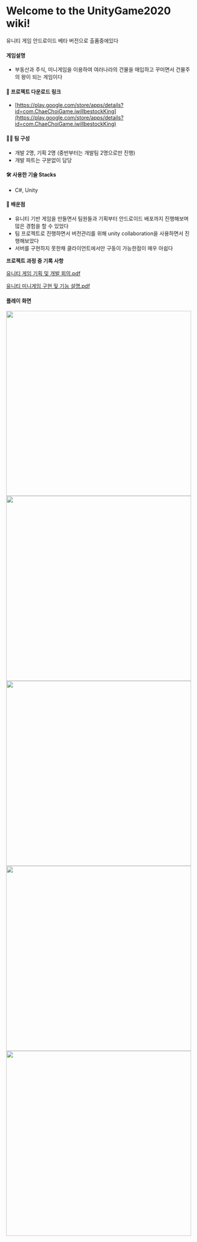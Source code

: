 # Welcome to the UnityGame2020 wiki!

유니티 게임 안드로이드 베타 버전으로 출품중에있다

#### 게임설명 
- 부동산과 주식, 미니게임을 이용하여 여러나라의 건물을 매입하고 꾸미면서 건물주의 왕이 되는 게임이다

#### 👾 프로젝트 다운로드 링크

- [https://play.google.com/store/apps/details?id=com.ChaeChoiGame.iwillbestockKing](https://play.google.com/store/apps/details?id=com.ChaeChoiGame.iwillbestockKing)

#### 🧑‍💻 팀 구성

- 개발 2명, 기획 2명 (중반부터는 개발팀 2명으로만 진행)
- 개발 파트는 구분없이 담당

#### 🛠 사용한 기술 Stacks

- C#, Unity

#### 🐢 배운점

- 유니티 기반 게임을 만들면서 팀원들과 기획부터 안드로이드 배포까지 진행해보며 많은 경험을 할 수 있었다
- 팀 프로젝트로 진행하면서 버전관리를 위해 unity collaboration을 사용하면서 진행해보았다
- 서버를 구현하지 못한채 클라이언트에서만 구동이 가능한점이 매우 아쉽다

**프로젝트 과정 중 기록 사항**

[유니티 게임 기획 및 개발 회의.pdf](https://github.com/choiwoonsik/UnityGame2020/files/6645277/default.pdf)

[유니티 미니게임 구현 및 기능 설명.pdf](https://github.com/choiwoonsik/UnityGame2020/files/6645278/default.pdf)

#### 플레이 화면

<img src="https://user-images.githubusercontent.com/42247724/121832783-d9f25500-cd05-11eb-8c5d-e417c7b1806f.png" width="500">
<img src="https://user-images.githubusercontent.com/42247724/121832785-dbbc1880-cd05-11eb-9756-475ce75c828e.png" width="500">
<img src="https://user-images.githubusercontent.com/42247724/121832786-dc54af00-cd05-11eb-8c4f-189093d1d78d.png" width="500">
<img src="https://user-images.githubusercontent.com/42247724/121832788-dced4580-cd05-11eb-8d05-9d74dec9bff3.png" width="500">
<img src="https://user-images.githubusercontent.com/42247724/121832789-dd85dc00-cd05-11eb-85d3-4152fef9fa46.png" width="500">
